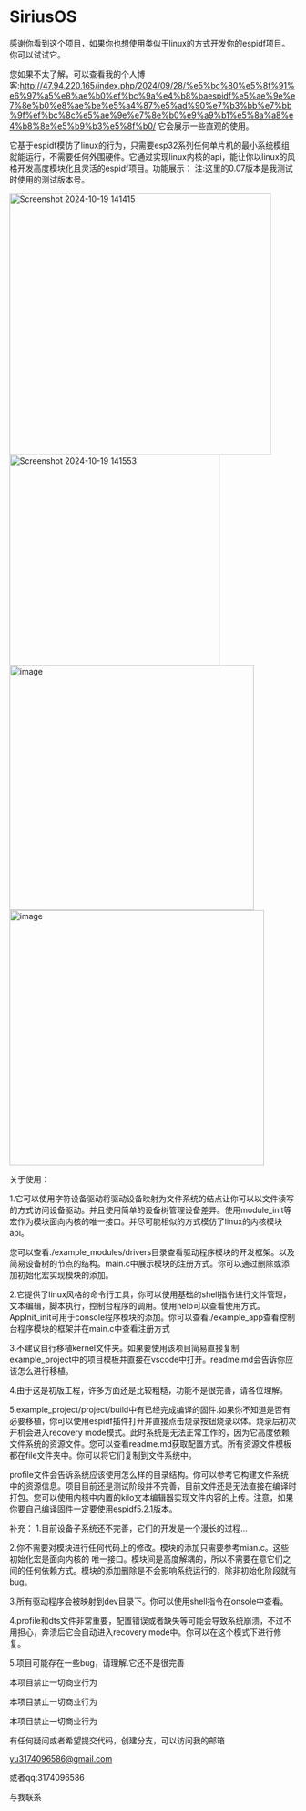 # SiriusOS

感谢你看到这个项目，如果你也想使用类似于linux的方式开发你的espidf项目。你可以试试它。

您如果不太了解，可以查看我的个人博客:http://47.94.220.165/index.php/2024/09/28/%e5%bc%80%e5%8f%91%e6%97%a5%e8%ae%b0%ef%bc%9a%e4%b8%baespidf%e5%ae%9e%e7%8e%b0%e8%ae%be%e5%a4%87%e5%ad%90%e7%b3%bb%e7%bb%9f%ef%bc%8c%e5%ae%9e%e7%8e%b0%e9%a9%b1%e5%8a%a8%e4%b8%8e%e5%b9%b3%e5%8f%b0/
它会展示一些直观的使用。


它基于espidf模仿了linux的行为，只需要esp32系列任何单片机的最小系统模组就能运行，不需要任何外围硬件。它通过实现linux内核的api，能让你以linux的风格开发高度模块化且灵活的espidf项目。功能展示：
注:这里的0.07版本是我测试时使用的测试版本号。

<img width="459" alt="Screenshot 2024-10-19 141415" src="https://github.com/user-attachments/assets/f53123e5-9ca9-4852-84e7-31ca6a307d9b">

<img width="369" alt="Screenshot 2024-10-19 141553" src="https://github.com/user-attachments/assets/09d74e90-7bbd-447b-b5dc-e04b04d1f342">

<img width="429" alt="image" src="https://github.com/user-attachments/assets/aaf68913-8898-405c-bc92-a28eb4b71368">

<img width="447" alt="image" src="https://github.com/user-attachments/assets/cbb450fd-d021-4e4e-9fb7-d8f7fb11d98a">


关于使用：


1.它可以使用字符设备驱动将驱动设备映射为文件系统的结点让你可以以文件读写的方式访问设备驱动。并且使用简单的设备树管理设备差异。使用module_init等宏作为模块面向内核的唯一接口。并尽可能相似的方式模仿了linux的内核模块api。

您可以查看./example_modules/drivers目录查看驱动程序模块的开发框架。以及简易设备树的节点的结构。main.c中展示模块的注册方式。你可以通过删除或添加初始化宏实现模块的添加。

2.它提供了linux风格的命令行工具，你可以使用基础的shell指令进行文件管理，文本编辑，脚本执行，控制台程序的调用。使用help可以查看使用方式。
AppInit_init可用于console程序模块的添加。你可以查看./example_app查看控制台程序模块的框架并在main.c中查看注册方式

3.不建议自行移植kernel文件夹。如果要使用该项目简易直接复制example_project中的项目模板并直接在vscode中打开。readme.md会告诉你应该怎么进行移植。

4.由于这是初版工程，许多方面还是比较粗糙，功能不是很完善，请各位理解。

5.example_project/project/build中有已经完成编译的固件.如果你不知道是否有必要移植，你可以使用espidf插件打开并直接点击烧录按钮烧录以体。烧录后初次开机会进入recovery mode模式。此时系统是无法正常工作的，因为它高度依赖文件系统的资源文件。您可以查看readme.md获取配置方式。所有资源文件模板都在file文件夹中。你可以将它们复制到文件系统中。

profile文件会告诉系统应该使用怎么样的目录结构。你可以参考它构建文件系统中的资源信息。项目目前还是测试阶段并不完善，目前文件还是无法直接在编译时打包。您可以使用内核中内置的kilo文本编辑器实现文件内容的上传。注意，如果你要自己编译固件一定要使用espidf5.2.1版本。


补充：
 1.目前设备子系统还不完善，它们的开发是一个漫长的过程...
 
 2.你不需要对模块进行任何代码上的修改。模块的添加只需要参考mian.c。这些初始化宏是面向内核的
 唯一接口。模块间是高度解耦的，所以不需要在意它们之间的任何依赖方式。模块的添加删除是不会影响系统运行的，除非初始化阶段就有bug。


 3.所有驱动程序会被映射到dev目录下。你可以使用shell指令在onsole中查看。
 
 4.profile和dts文件非常重要，配置错误或者缺失等可能会导致系统崩溃，不过不用担心，奔溃后它会自动进入recovery mode中。你可以在这个模式下进行修复。
 
 5.项目可能存在一些bug，请理解.它还不是很完善



本项目禁止一切商业行为

本项目禁止一切商业行为

本项目禁止一切商业行为

有任何疑问或者希望提交代码，创建分支，可以访问我的邮箱

yu3174096586@gmail.com 

或者qq:3174096586

与我联系




